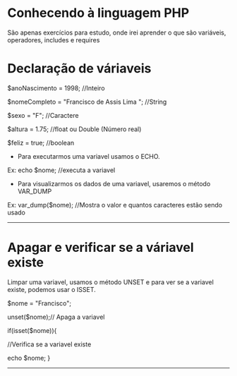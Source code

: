 # Conhecendo à linguagem PHP
São apenas exercícios para estudo, onde irei aprender o que são variáveis, operadores, includes e requires 


<h1>Declaração de váriaveis</h1>
$anoNascimento = 1998; //Inteiro		

$nomeCompleto = "Francisco de Assis Lima "; //String

$sexo = "F"; //Caractere

$altura = 1.75; //float ou Double (Número real)

$feliz = true; //boolean



* Para executarmos uma variavel usamos o ECHO.

Ex: 
   echo $nome; //executa a variavel
       
       
* Para visualizarmos os dados de uma variavel, usaremos o método VAR_DUMP

Ex: 
   var_dump($nome); //Mostra o valor e quantos caracteres estão sendo usado

______________________________________________________________________________________________________

<h1>Apagar e verificar se a váriavel existe</h1>

Limpar uma variavel, usamos o método UNSET e para ver se a variavel existe, podemos usar o ISSET. 

$nome = "Francisco";

unset($nome);// Apaga a variavel


if(isset($nome)){

//Verifica se a variavel existe

   echo $nome;
}


_______________________________________________________________________________

